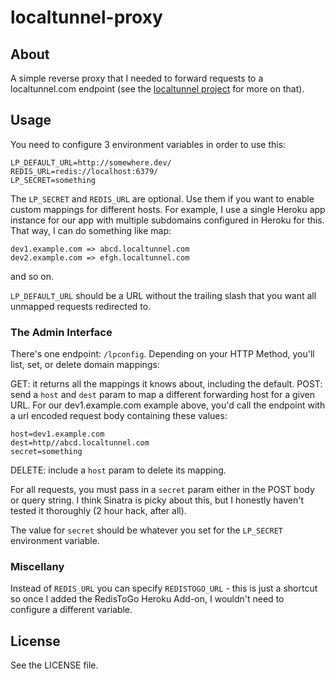 # localtunnel-proxy

## About

A simple reverse proxy that I needed to forward requests to a localtunnel.com endpoint (see the [localtunnel project](http://progrium.com/localtunnel/) for more on that).

## Usage

You need to configure 3 environment variables in order to use this:

````
LP_DEFAULT_URL=http://somewhere.dev/
REDIS_URL=redis://localhost:6379/
LP_SECRET=something

````

The `LP_SECRET` and `REDIS_URL` are optional. Use them if you want to enable custom mappings for different hosts. For example, I use a single Heroku app instance for our app with multiple subdomains configured in Heroku for this. That way, I can do something like map: 

````
dev1.example.com => abcd.localtunnel.com
dev2.example.com => efgh.localtunnel.com
````

and so on.

`LP_DEFAULT_URL` should be a URL without the trailing slash that you want all unmapped requests redirected to.

### The Admin Interface

There's one endpoint: `/lpconfig`. Depending on your HTTP Method, you'll list, set, or delete domain mappings:

GET: it returns all the mappings it knows about, including the default.
POST: send a `host` and `dest` param to map a different forwarding host for a given URL. For our dev1.example.com example above, you'd call the endpoint with a url encoded request body containing these values:

````
host=dev1.example.com
dest=http//abcd.localtunnel.com
secret=something
````

DELETE: include a `host` param to delete its mapping.

For all requests, you must pass in a `secret` param either in the POST body or query string. I think Sinatra is picky about this, but I honestly haven't tested it thoroughly (2 hour hack, after all).

The value for `secret` should be whatever you set for the `LP_SECRET` environment variable.

### Miscellany

Instead of `REDIS_URL` you can specify `REDISTOGO_URL` - this is just a shortcut so once I added the RedisToGo Heroku Add-on, I wouldn't need to configure a different variable.

## License

See the LICENSE file. 
